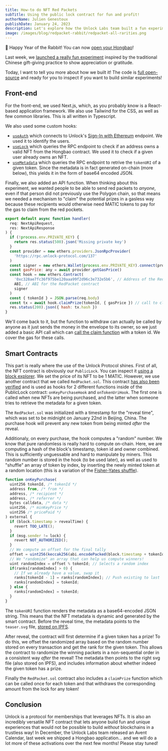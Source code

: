 ```yaml
---
title: How-to do NFT Red Packets
subTitle: Using the public lock contract for fun and profit!
authorName: Julien Genestoux
publishDate: January 24, 2023
description: Let's explore how the Unlock Labs team built a fun experiment by leveraging some of the core characteristics of the PublicLock NFT contract!
image: /images/blog/redpacket-rabbit/redpacket-all-rarities.png
---
```


🐰 Happy Year of the Rabbit! You can now [open your Hongbao](https://red-packet.unlock-protocol.com/)!

Last week, we [launched a really fun experiment](https://unlock-protocol.com/blog/redpacket-rabbit) inspired by the traditional Chinese gift-giving practice to show appreciation or gratitude.

Today, I want to tell you more about how we built it! The code is [full open-source](https://github.com/unlock-protocol/red-packet-2023) and ready for you to inspect if you want to build similar experiments!

## Front-end

For the front-end, we used Next.js, which, as you probably know is a React-based application framework. We also use Tailwind for the CSS, as well as few common libraries. This is all written in Typescript.

We also used some custom hooks:

- [`useAuth`](https://github.com/unlock-protocol/red-packet-2023/blob/main/hooks/useAuth.tsx) which connects to Unlock's [Sign-In with Ethereum](https://docs.unlock-protocol.com/tools/sign-in-with-ethereum/) endpoint. We used it to identify the users.
- [`useLock`](https://github.com/unlock-protocol/red-packet-2023/blob/main/hooks/useLock.tsx) which queries the RPC endpoint to check if an address owns a valid NFT from the Hongbao contract. We used it to check if a given user already owns an NFT.
- [`useMetadata`](https://github.com/unlock-protocol/red-packet-2023/blob/main/hooks/useMetadata.tsx) which queries the RPC endpoint to retrive the `tokenURI` of a given token. Since the metadata is in fact generated on-chain (more below), this yields it in the form of base64 encoded JSON.

Finally, we also added an API function. When thinking about this experiment, we wanted people to be able to send red packets to _anyone_, even if that person did not previously use the Polygon chain, so that means we needed a mechanism to "claim" the potential prizes in a gasless way because these recipients would otherwise need MATIC tokens to pay for the gas to claim from the red pockets.

```javascript
export default async function handler(
  req: NextApiRequest,
  res: NextApiResponse
) {
  if (!process.env.PRIVATE_KEY) {
    return res.status(500).json('Missing private key')
  }
  const provider = new ethers.providers.JsonRpcProvider(
    'https://rpc.unlock-protocol.com/137'
  )
  const signer = new ethers.Wallet(process.env.PRIVATE_KEY).connect(provider)
  const gasPrice: any = await provider.getGasPrice()
  const hook = new ethers.Contract(
    '0xc328ae7fc36f975be120aaa99f2d96c3e732e5b6', // Address of the RedPacket contract
    ABI, // ABI for the RedPacket contract
    signer
  )
  const { tokenId } = JSON.parse(req.body)
  const tx = await hook.claimPrize(tokenId, { gasPrice }) // call to claim the reward
  res.status(200).json({ hash: tx.hash })
}
```

We'll come back to it, but the function to withdraw can actually be called by anyone as it just sends the money in the envelope to its owner, so we just added a basic API call which can [call the claim function](https://github.com/unlock-protocol/red-packet-2023/blob/main/pages/api/claim.tsx) with a token id. We cover the gas for these calls.

## Smart Contracts

This part is really where the use of the Unlock Protocol shines. First of all, the NFT contract is obviously our `PublicLock`. You can inspect it [using a block explorer](https://polygonscan.com/address/0x01703c979220de3e7662ab90a696843225d31383). We set the price of its NFT to be 1 MATIC. However, we use another contract that we called `RedPacket.sol`. This contract [has also been verified](https://polygonscan.com/address/0xc328ae7fc36f975be120aaa99f2d96c3e732e5b6) and is used as hooks for 2 different functions inside of the PublicLock contract: `onKeyPurchaseHook` and `onTokenUriHook`. The first one is called when new NFTs are being purchased, and the latter when someone tries to retrieve the metadata for a given token.

The `RedPacket.sol` was initialized with a timestamp for the "reveal time", which was set to be midnight on January 22nd in Beijing, China. The purchase hook will prevent any new token from being minted _after_ the reveal.

Additionaly, on every purchase, the hook computes a "random" number. We know that pure randomless is really hard to compute on-chain. Here, we are computing a hash of the block's timestamp, token id and owner combined. This is sufficiently unguessable and hard to manipulate by miners. This random number is stored in the hook (to be used later), as well as used to "shuffle" an array of token by index, by inserting the newly minted token at a random location (this is a variation of the [Fisher-Yates shuffle](https://en.wikipedia.org/wiki/Fisher%E2%80%93Yates_shuffle)).

```javascript
function onKeyPurchase(
  uint256 tokenId, /* tokenId */
  address from, /* from */
  address, /* recipient */
  address, /* referrer */
  bytes calldata, /* data */
  uint256, /* minKeyPrice */
  uint256 /* pricePaid */
) external {
  if (block.timestamp > revealTime) {
    revert TOO_LATE();
  }
  if (msg.sender != lock) {
    revert NOT_AUTHORIZED();
  }
  // We compute an offset for the final tally
  offset = uint256(keccak256(abi.encodePacked(block.timestamp + tokenId, from))) % 8888888; // Sets the offset!
  // We "randomize" an array that can help us compute winners!
  uint randomIndex = offset % tokenId; // Selects a random index
  if(ranks[randomIndex] > 0) {
    // If we already have a value, swap it
    ranks[tokenId - 1] = ranks[randomIndex]; // Push existing to last
    ranks[randomIndex] = tokenId;
  } else {
    ranks[randomIndex] = tokenId;
  }
}
```

The `tokenURI` function renders the metadata as a base64-encoded JSON string. This means that the NFT metadata is dynamic and generated by the smart contract. Before the reveal time, the metadata points to the `teaser.svg` file, [stored on IPFS](ipfs://QmZ36mis8daTmXWeBcTjfHCSSeQMyWcJH8mNvyB6i8KAXb/teaser.svg).

After reveal, the contract will first determine if a given token has a prize! To do this, we offset the randomized array based on the random number stored on every transaction and get the rank for the given token. This allows the contract to randomize the winning packets in a non-sequential order in a consistent way _after_ the reveal! The metadata then points to the right svg file (also stored on IPFS), and includes information about whether indeed the given token has a prize.

Finally the `RedPacket.sol` contract also includes a `claimPrize` function which can be called once for each token and that withdraws the corresponding amount from the lock for any token!

## Conclusion

Unlock is a protocol for memberships that leverages NFTs. It is also an incredibly versatile NFT contract that lets anyone build fun and unique experiences that would not be possible to build _without_ blockchains in a trustless way! In December, the Unlock Labs team released an Avent Calendar, last week we shipped a Hongbao application... and we will do a lot more of these activations over the next few months! Please stay tuned!
